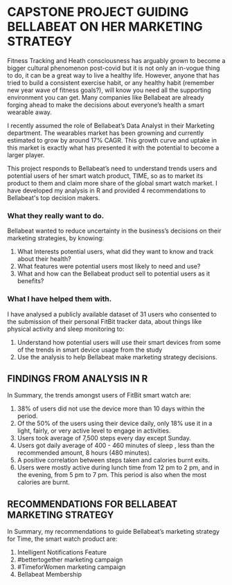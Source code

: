 # CAPSTONE PROJECT GUIDING BELLABEAT ON HER MARKETING STRATEGY
Fitness Tracking and Heath consciousness has arguably grown to become a bigger cultural phenomenon post-covid but it is not only an in-vogue thing to do, it can be a great way to live a healthy life. However, anyone that has tried to build a consistent exercise habit, or any healthy habit (remember new year wave of fitness goals?), will know you need all the supporting environment you can get. Many companies like Bellabeat are already forging ahead to make the decisions about everyone’s health a smart wearable away. 

I recently assumed the role of Bellabeat’s Data Analyst in their Marketing department. The wearables market has been growning and currently estimated to grow by around 17% CAGR. This growth curve and uptake in this market is exactly what has presented it with the potential to become a larger player.

This project responds to Bellabeat’s need to understand trends users and potential users of her smart watch product, TIME, so as to market its product to them and claim more share of the global smart watch market.
I have developed my analysis in R and provided 4 recommendations to Bellabeat's top decision makers.

### What they really want to do.
Bellabeat wanted to reduce uncertainty in the business’s decisions on their marketing strategies, by knowing:
1.	What Interests potential users, what did they want to know and track about their health?
2.	What features were potential users most likely to need and use?
3.	What and how can the Bellabeat product sell to potential users as it benefits?

### What I have helped them with. 
I have analysed a publicly available dataset of 31 users who consented to the submission of their personal FitBit tracker data, about things like physical activity and sleep monitoring to:
1.	Understand how potential users will use their smart devices from some of the trends in smart device usage from the study
2.	Use the analysis to help Bellabeat make marketing strategy decisions. 

## FINDINGS FROM ANALYSIS IN R
In Summary, the trends amongst users of FitBit smart watch are:
1. 38% of users did not use the device more than 10 days within the period.
2. Of the 50% of the users using their device daily, only 18% use it in a light, fairly, or very active level to engage in activities.
3. Users took average of 7,500 steps every day except Sunday.
4. Users got daily average of 400 - 460 minutes of sleep , less than the recommended amount, 8 hours (480 minutes).
5. A positive correlation between steps taken and calories burnt exits.
6. Users were mostly active during lunch time from 12 pm to 2 pm, and in the evening, from 5 pm to 7 pm. This period is also when the most calories are burnt.

## RECOMMENDATIONS FOR BELLABEAT MARKETING STRATEGY
In Summary, my recommendations to guide Bellabeat’s marketing strategy for Time, the smart watch product are:
1. Intelligent Notifications Feature
2. #bettertogether marketing campaign
3. #TimeforWomen marketing campaign
4. Bellabeat Membership
